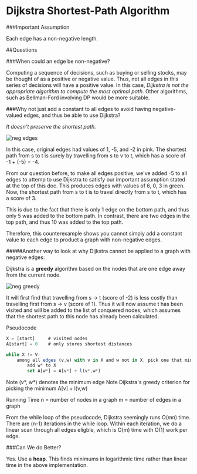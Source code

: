 # Dijkstra Shortest-Path Algorithm

###Important Assumption

Each edge has a non-negative length.

##Questions

###When could an edge be non-negative?

Computing a sequence of decisions, such as buying or selling stocks, may be thought of as a positive or negative value. Thus, not all edges in this series of decisions will have a positive value. In this case, *Dijkstra is not the appropriate algorithm to compute the most optimal path.* Other algorithms, such as Bellman-Ford involving DP would be more suitable.

###Why not just add a constant to all edges to avoid having negative-valued edges, and thus be able to use Dijkstra?

*It doesn't preserve the shortest path.*

![neg edges](http://puu.sh/nsGkJ/a857bda366.png)

In this case, original edges had values of 1, -5, and -2 in pink. The shortest path from s to t is surely by travelling from s to v to t, which has a score of -1 + (-5) = -4.

From our question before, to make all edges positive, we've added -5 to all edges to attemp to use Dijkstra to satisfy our important assumption stated at the top of this doc. This produces edges with values of 6, 0, 3 in green. Now, the shortest path from s to t is to travel directly from s to t, which has a score of 3.

This is due to the fact that there is only 1 edge on the bottom path, and thus only 5 was added to the bottom path. In contrast, there are two edges in the top path, and thus 10 was added to the top path.

Therefore, this counterexample shows you cannot simply add a constant value to each edge to product a graph with non-negative edges.

#####Another way to look at why Dijkstra cannot be applied to a graph with negative edges:

Dijkstra is a **greedy** algorithm based on the nodes that are one edge away from the current node.

![neg greedy](http://puu.sh/nsHtI/d99773fea6.png)

It will first find that travelling from s -> t (score of -2) is less costly than travelling first from s -> v (score of 1). Thus it will now assume t has been visited and will be added to the list of conquered nodes, which assumes that the shortest path to this node has already been calculated.

Pseudocode

```javascript
X = [start] 	# visited nodes
A[start] = 0 	# only stores shortest distances

while X != V:
	among all edges (v,w) with v in X and w not in X, pick one that minimizes A[v] + l(v,w):
		add w* to X
		set A[w*] = A[v*] + l(v*,w*)
```

Note (v*, w*) denotes the minimum edge
Note Dijkstra's greedy criterion for picking the minimum A[v] + l(v,w)

Running Time
n = number of nodes in a graph
m = number of edges in a graph

From the while loop of the pseudocode, Dijkstra seemingly runs O(mn) time.
There are (n-1) iterations in the while loop. Within each iteration, we do a linear scan through all edges eligble, which is O(m) time with O(1) work per edge. 

###Can We do Better?

Yes. Use a **heap**. This finds minimums in logarithmic time rather than linear time in the above implementation.
